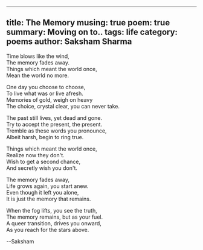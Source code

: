 -----
title: The Memory
musing: true
poem: true
summary: Moving on to..
tags: life
category: poems
author: Saksham Sharma
-----

Time blows like the wind,  
The memory fades away.  
Things which meant the world once,  
Mean the world no more.  

One day you choose to choose,  
To live what was or live afresh.  
Memories of gold, weigh on heavy  
The choice, crystal clear, you can never take.  

The past still lives, yet dead and gone.  
Try to accept the present, the present.  
Tremble as these words you pronounce,  
Albeit harsh, begin to ring true.  

Things which meant the world once,  
Realize now they don't.  
Wish to get a second chance,  
And secretly wish you don't.  

The memory fades away,  
Life grows again, you start anew.  
Even though it left you alone,  
It is just the memory that remains.  

When the fog lifts, you see the truth,  
The memory remains, but as your fuel.  
A queer transition, drives you onward,  
As you reach for the stars above.  

--Saksham

